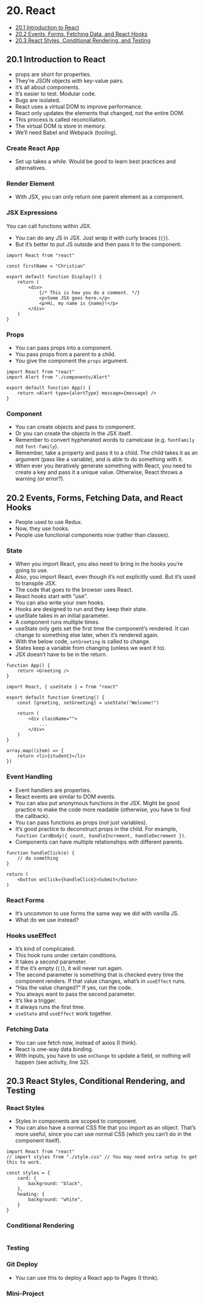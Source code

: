 # 20. React
- [20.1 Introduction to React](#20.1-introduction-to-react)
- [20.2 Events, Forms, Fetching Data, and React Hooks](20.2-events-forms-fetching-data-and-react-hooks)
- [20.3 React Styles, Conditional Rendering, and Testing](20.3-react-styles-conditional-rendering-and-testing)

## 20.1 Introduction to React
- props are short for properties.
- They’re JSON objects with key-value pairs.
- It’s all about components.
- It’s easier to test. Modular code.
- Bugs are isolated.
- React uses a virtual DOM to improve performance.
- React only updates the elements that changed, not the entire DOM.
- This process is called reconciliation.
- The virtual DOM is store in memory.
- We’ll need Babel and Webpack (tooling).

### Create React App
- Set up takes a while. Would be good to learn best practices and alternatives.

### Render Element
- With JSX, you can only return one parent element as a component.

### JSX Expressions
You can call functions within JSX.
- You can do any JS in JSX. Just wrap it with curly braces (`{}`).
- But it’s better to put JS outside and then pass it to the component.

```
import React from "react"

const firstName = "Christian"

export default function Display() {
	return (
		<div>
			{/* This is how you do a comment. */}
			<p>Some JSX goes here.</p>
			<p>Hi, my name is {name}!</p>
		</div>
	)
}
```

### Props
- You can pass props into a component.
- You pass props from a parent to a child.
- You give the component the `props` argument.

```
import React from "react"
import Alert from "./components/Alert"

export default function App() {
	return <Alert type={alertType} message={message} />
}
```

### Component
- You can create objects and pass to component.
- Or you can create the objects in the JSX itself.
- Remember to convert hyphenated words to camelcase (e.g. `fontFamily` not `font-family`).
- Remember, take a property and pass it to a child. The child takes it as an argument (pass like a variable), and is able to do something with it.
- When ever you iteratively generate something with React, you need to create a key and pass it a unique value. Otherwise, React throws a warning (or error?).

## 20.2 Events, Forms, Fetching Data, and React Hooks
- People used to use Redux.
- Now, they use hooks.
- People use functional components now (rather than classes).

### State
- When you import React, you also need to bring in the hooks you’re going to use.
- Also, you import React, even though it’s not explicitly used. But it’s used to transpile JSX.
- The code that goes to the browser uses React.
- React hooks start with “use”.
- You can also write your own hooks.
- Hooks are designed to run and they keep their state.
- useState takes in an initial parameter.
- A component runs multiple times.
- useState only gets set the first time the component’s rendered. It can change to something else later, when it’s rendered again.
- With the below code, `setGreeting` is called to change.
- States keep a variable from changing (unless we want it to).
- JSX doesn’t have to be in the return.

```
function App() {
	return <Greeting />
}
```

```
import React, { useState } = from "react"

export default function Greeting() {
	const [greeting, setGreeting] = useState("Welcome!")
	
	return (
		<div className="">
			...
		</div>
	)
}
```

```
array.map((item) => {
	return <li>{student}</li>
})
```

### Event Handling
- Event handlers are properties.
- React events are similar to DOM events.
- You can also put anonymous functions in the JSX. Might be good practice to make the code more readable (otherwise, you have to find the callback).
- You can pass functions as props (not just variables).
- It’s good practice to deconstruct props in the child. For example, `function CardBody({ count, handleIncrement, handleDecrement })`.
- Components can have multiple relationships with different parents.

```
function handleClick(e) {
	// do something
}

return (
	<button onClick={handleClick}>Submit</buton>
)
```

### React Forms
- It’s uncommon to use forms the same way we did with vanilla JS.
- What do we use instead?

### Hooks useEffect
- It’s kind of complicated.
- This hook runs under certain conditions.
- It takes a second parameter.
- If the it’s empty (`[]`), it will never run again.
- The second parameter is something that is checked every time the component renders. If that value changes, what’s in `useEffect` runs.
- “Has the value changed?” If yes, run the code.
- You always want to pass the second parameter.
- It’s like a trigger.
- It always runs the first time.
- `useState` and `useEffect` work together.

### Fetching Data
- You can use fetch now, instead of axios (I think).
- React is one-way data binding.
- With inputs, you have to use `onChange` to update a field, or nothing will happen (see activity, line 32).

## 20.3 React Styles, Conditional Rendering, and Testing

### React Styles
- Styles in components are scoped to component.
- You can also have a normal CSS file that you import as an object. That’s more useful, since you can use normal CSS (which you can’t do in the component itself).

```
import React from "react"
// import styles from "./style.css" // You may need extra setup to get this to work.

const styles = {
	card: {
		background: "black",
	},
	heading: {
		background: "white",
	}
}
```

### Conditional Rendering

```

```

### Testing

### Git Deploy
- You can use this to deploy a React app to Pages (I think).

### Mini-Project
